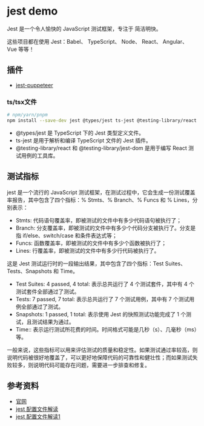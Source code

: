 # jest demo

Jest 是一个令人愉快的 JavaScript 测试框架，专注于 简洁明快。

这些项目都在使用 Jest：Babel、 TypeScript、 Node、 React、 Angular、 Vue 等等！


## 插件
- [jest-puppeteer](https://m.w3cschool.cn/jest_cn/jest_puppeteer.html)

### ts/tsx文件
```bash
# npm/yarn/pnpm
npm install --save-dev jest @types/jest ts-jest @testing-library/react @testing-library/jest-dom
```
- @types/jest 是 TypeScript 下的 Jest 类型定义文件。
- ts-jest 是用于解析和编译 TypeScript 文件的 Jest 插件。
- @testing-library/react 和 @testing-library/jest-dom 是用于编写 React 测试用例的工具库。


## 测试指标
jest 是一个流行的 JavaScript 测试框架，在测试过程中，它会生成一份测试覆盖率报告，其中包含了四个指标：% Stmts、% Branch、% Funcs 和 % Lines，分别表示：

- Stmts: 代码语句覆盖率，即被测试的文件中有多少代码语句被执行了；
- Branch: 分支覆盖率，即被测试的文件中有多少个代码分支被执行了。分支是指 if/else、switch/case 和条件表达式等；
- Funcs: 函数覆盖率，即被测试的文件中有多少个函数被执行了；
- Lines: 行覆盖率，即被测试的文件中有多少行代码被执行了。

这是 Jest 测试运行时的一段输出结果，其中包含了四个指标：Test Suites、Tests、Snapshots 和 Time。

- Test Suites: 4 passed, 4 total: 表示总共运行了 4 个测试套件，其中有 4 个测试套件全部通过了测试。
- Tests: 7 passed, 7 total: 表示总共运行了 7 个测试用例，其中有 7 个测试用例全部通过了测试。
- Snapshots: 1 passed, 1 total: 表示使用 Jest 的快照测试功能完成了 1 个测试，且测试结果为通过。
- Time:: 表示运行测试所花费的时间。时间格式可能是几秒（s）、几毫秒（ms）等。

一般来说，这些指标可以用来评估测试的质量和稳定性。如果测试通过率较高，则说明代码被很好地覆盖了，可以更好地保障代码的可靠性和健壮性；而如果测试失败较多，则说明代码可能存在问题，需要进一步排查和修复。



## 参考资料
- [官网](https://www.jestjs.cn/docs/getting-started)
- [jest 配置文件解读](https://juejin.cn/post/7003595612977365028)
- [jest 配置文件解读1](https://zhuanlan.zhihu.com/p/535048414)